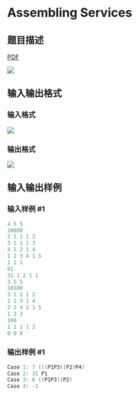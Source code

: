 # Assembling Services

## 题目描述

[problemUrl]: https://uva.onlinejudge.org/index.php?option=com_onlinejudge&Itemid=8&category=244&page=show_problem&problem=3380

[PDF](https://uva.onlinejudge.org/external/122/p12228.pdf)

![](https://cdn.luogu.com.cn/upload/vjudge_pic/UVA12228/d710f0293fe4792ce98451b55f1256e883d416ad.png)

## 输入输出格式

### 输入格式

![](https://cdn.luogu.com.cn/upload/vjudge_pic/UVA12228/b05c305a9f48298ac22757d2a7d6ab8062835a94.png)

### 输出格式

![](https://cdn.luogu.com.cn/upload/vjudge_pic/UVA12228/4dab5b5e47694293dd54207bed1582ab34e961ad.png)

## 输入输出样例

### 输入样例 #1

```cpp
4 5 5
10000
2 1 1 1 2
3 1 1 1 3
4 1 2 1 4
1 2 3 4 1 5
1 2 1
01
31 1 2 1 1
3 5 5
10100
3 1 1 1 2
1 1 3 1 4
3 2 4 2 1 5
1 3 3
100
1 1 1 1 2
0 0 0
```


### 输出样例 #1

```cpp
Case 1: 7 (((P1P3)|P2)P4)
Case 2: 31 P1
Case 3: 6 ((P1P3)|P2)
Case 4: -1
```


